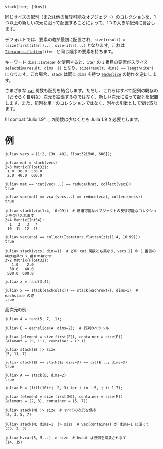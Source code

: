 ```
stack(iter; [dims])
```

同じサイズの配列（または他の反復可能なオブジェクト）のコレクションを、1つ以上の新しい次元に沿って配置することによって、1つの大きな配列に結合します。

デフォルトでは、要素の軸が最初に配置され、`size(result) = (size(first(iter))..., size(iter)...)` となります。これは [`Iterators.flatten`](@ref)`(iter)` と同じ順序の要素を持ちます。

キーワード `dims::Integer` を使用すると、`iter` の `i` 番目の要素がスライス [`selectdim`](@ref)`(result, dims, i)` となり、`size(result, dims) == length(iter)` になります。この場合、`stack` は同じ `dims` を持つ [`eachslice`](@ref) の動作を逆にします。

さまざまな [`cat`](@ref) 関数も配列を結合します。ただし、これらはすべて配列の既存の（おそらく自明な）次元を拡張するのではなく、新しい次元に沿って配列を配置します。また、配列を単一のコレクションではなく、別々の引数として受け取ります。

!!! compat "Julia 1.9"
    この関数は少なくとも Julia 1.9 を必要とします。


# 例

```jldoctest
julia> vecs = (1:2, [30, 40], Float32[500, 600]);

julia> mat = stack(vecs)
2×3 Matrix{Float32}:
 1.0  30.0  500.0
 2.0  40.0  600.0

julia> mat == hcat(vecs...) == reduce(hcat, collect(vecs))
true

julia> vec(mat) == vcat(vecs...) == reduce(vcat, collect(vecs))
true

julia> stack(zip(1:4, 10:99))  # 反復可能なオブジェクトの反復可能なコレクションを受け入れます
2×4 Matrix{Int64}:
  1   2   3   4
 10  11  12  13

julia> vec(ans) == collect(Iterators.flatten(zip(1:4, 10:99)))
true

julia> stack(vecs; dims=1)  # どの cat 関数とも異なり、vecs[1] の 1 番目の軸は結果の 2 番目の軸です
3×2 Matrix{Float32}:
   1.0    2.0
  30.0   40.0
 500.0  600.0

julia> x = rand(3,4);

julia> x == stack(eachcol(x)) == stack(eachrow(x), dims=1)  # eachslice の逆
true
```

高次元の例:

```jldoctest
julia> A = rand(5, 7, 11);

julia> E = eachslice(A, dims=2);  # 行列のベクトル

julia> (element = size(first(E)), container = size(E))
(element = (5, 11), container = (7,))

julia> stack(E) |> size
(5, 11, 7)

julia> stack(E) == stack(E; dims=3) == cat(E...; dims=3)
true

julia> A == stack(E; dims=2)
true

julia> M = (fill(10i+j, 2, 3) for i in 1:5, j in 1:7);

julia> (element = size(first(M)), container = size(M))
(element = (2, 3), container = (5, 7))

julia> stack(M) |> size  # すべての次元を保持
(2, 3, 5, 7)

julia> stack(M; dims=1) |> size  # vec(container) が dims=1 に沿って
(35, 2, 3)

julia> hvcat(5, M...) |> size  # hvcat は行列を隣接させます
(14, 15)
```
